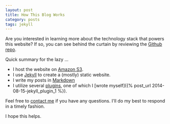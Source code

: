 ```yaml
---
layout: post
title: How This Blog Works
category: posts
tags: jekyll
---
```


Are you interested in learning more about the technology stack that powers this website?  If so, you can see behind the curtain by reviewing the [Github repo](https://github.com/dhaskew/blog).

Quick summary for the lazy ...

* I host the website on [Amazon S3](http://aws.amazon.com/s3/).
* I use [Jekyll](http://jekyllrb.com) to create a (mostly) static website.
* I write my posts in [Markdown](http://daringfireball.net/projects/markdown/)
* I utilize several [plugins](https://github.com/dhaskew/blog/tree/master/_plugins), one of which I [wrote myself]({% post_url 2014-08-15-jekyll_plugin_1 %}).

Feel free to [contact me]({{site.url}}/contact.html) if you have any questions.  I'll do my best to respond in a timely fashion.

I hope this helps.

